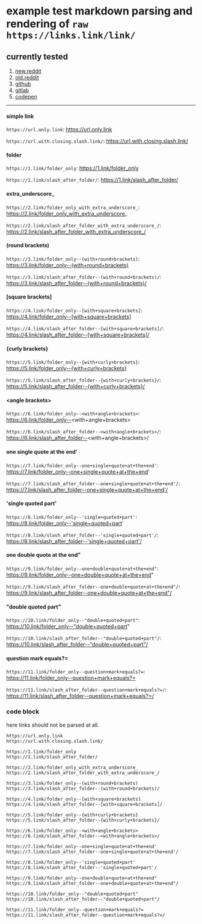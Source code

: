 # example test markdown parsing and rendering of `raw https://links.link/link/`


## currently tested

1. [new.reddit](https://new.reddit.com/user/dym_sh/comments/kqgb1j/markdowntests_raw_links/)
2. [old.reddit](https://old.reddit.com/user/dym_sh/comments/kqgb1j/markdowntests_raw_links/)
3. [github](https://github.com/dym-sh/markdown-tests/blob/latest/raw_links.md)
4. [gitlab](https://gitlab.com/dym-sh/markdown-tests/-/blob/latest/raw_links.md)
5. [codepen](https://codepen.io/dym-sh/pen/abmGvMP/left/?editors=1000)

----


#### simple link

`https://url.only.link`: https://url.only.link

`https://url.with.closing.slash.link/`: https://url.with.closing.slash.link/


#### folder

`https://1.link/folder_only`: https://1.link/folder_only

`https://1.link/slash_after_folder/`: https://1.link/slash_after_folder/


#### extra_underscore_

`https://2.link/folder_only_with_extra_underscore_`: https://2.link/folder_only_with_extra_underscore_

`https://2.link/slash_after_folder_with_extra_underscore_/`: https://2.link/slash_after_folder_with_extra_underscore_/


#### (round brackets)

`https://3.link/folder_only--(with+round+brackets)`: https://3.link/folder_only--(with+round+brackets)

`https://3.link/slash_after_folder--(with+round+brackets)/`: https://3.link/slash_after_folder--(with+round+brackets)/


#### [square brackets]

`https://4.link/folder_only--[with+square+brackets]`: https://4.link/folder_only--[with+square+brackets]

`https://4.link/slash_after_folder--[with+square+brackets]/`: https://4.link/slash_after_folder--[with+square+brackets]/


#### {curly brackets}

`https://5.link/folder_only--{with+curly+brackets}`: https://5.link/folder_only--{with+curly+brackets}

`https://5.link/slash_after_folder--{with+curly+brackets}/`: https://5.link/slash_after_folder--{with+curly+brackets}/


#### &lt;angle brackets&gt;

`https://6.link/folder_only--<with+angle+brackets>`: https://6.link/folder_only--<with+angle+brackets>

`https://6.link/slash_after_folder--<with+angle+brackets>/`: https://6.link/slash_after_folder--<with+angle+brackets>/


#### one single quote at the end'

`https://7.link/folder_only--one+single+quote+at+the+end'`: https://7.link/folder_only--one+single+quote+at+the+end'

`https://7.link/slash_after_folder--one+single+quote+at+the+end'/`: https://7.link/slash_after_folder--one+single+quote+at+the+end'/


#### 'single quoted part'

`https://8.link/folder_only--'single+quoted+part'`: https://8.link/folder_only--'single+quoted+part'

`https://8.link/slash_after_folder--'single+quoted+part'/`: https://8.link/slash_after_folder--'single+quoted+part'/


#### one double quote at the end"

`https://9.link/folder_only--one+double+quote+at+the+end"`: https://9.link/folder_only--one+double+quote+at+the+end"

`https://9.link/slash_after_folder--one+double+quote+at+the+end"/`: https://9.link/slash_after_folder--one+double+quote+at+the+end"/


#### "double quoted part"

`https://10.link/folder_only--"double+quoted+part"`: https://10.link/folder_only--"double+quoted+part"

`https://10.link/slash_after_folder--"double+quoted+part"/`: https://10.link/slash_after_folder--"double+quoted+part"/


#### question mark equals?=

`https://11.link/folder_only--question+mark+equals?=`: https://11.link/folder_only--question+mark+equals?=

`https://11.link/slash_after_folder--question+mark+equals?=/`: https://11.link/slash_after_folder--question+mark+equals?=/


### code block

here links should not be parsed at all.

    https://url.only.link
    https://url.with.closing.slash.link/

    https://1.link/folder_only
    https://1.link/slash_after_folder/

    https://2.link/folder_only_with_extra_underscore_
    https://2.link/slash_after_folder_with_extra_underscore_/

    https://3.link/folder_only--(with+round+brackets)
    https://3.link/slash_after_folder--(with+round+brackets)/

    https://4.link/folder_only--[with+square+brackets]
    https://4.link/slash_after_folder--[with+square+brackets]/

    https://5.link/folder_only--{with+curly+brackets}
    https://5.link/slash_after_folder--{with+curly+brackets}/

    https://6.link/folder_only--<with+angle+brackets>
    https://6.link/slash_after_folder--<with+angle+brackets>/

    https://7.link/folder_only--one+single+quote+at+the+end'
    https://7.link/slash_after_folder--one+single+quote+at+the+end'/

    https://8.link/folder_only--'single+quoted+part'
    https://8.link/slash_after_folder--'single+quoted+part'/

    https://9.link/folder_only--one+double+quote+at+the+end"
    https://9.link/slash_after_folder--one+double+quote+at+the+end"/

    https://10.link/folder_only--"double+quoted+part"
    https://10.link/slash_after_folder--"double+quoted+part"/

    https://11.link/folder_only--question+mark+equals?=
    https://11.link/slash_after_folder--question+mark+equals?=/
